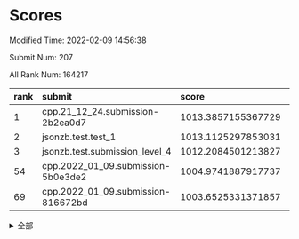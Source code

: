 # Scores

Modified Time: 2022-02-09 14:56:38

Submit Num: 207

All Rank Num: 164217

| rank |               submit               |       score        |       sigma        | pk_num |
| :--- | :--------------------------------- | :----------------- | :----------------- | :----- |
| 1    | cpp.21_12_24.submission-2b2ea0d7   | 1013.3857155367729 | 0.7990995206656644 | 3175   |
| 2    | jsonzb.test.test_1                 | 1013.1125297853031 | 0.8271293286167489 | 3173   |
| 3    | jsonzb.test.submission_level_4     | 1012.2084501213827 | 0.7792074137981798 | 3173   |
| 54   | cpp.2022_01_09.submission-5b0e3de2 | 1004.9741887917737 | 0.7280629363281488 | 3175   |
| 69   | cpp.2022_01_09.submission-816672bd | 1003.6525331371857 | 0.7204456111648938 | 3175   |


<details>
<summary>全部</summary>

| rank |                 submit                 |       score        |       sigma        | pk_num |
| :--- | :------------------------------------- | :----------------- | :----------------- | :----- |
| 1    | cpp.21_12_24.submission-2b2ea0d7       | 1013.3857155367729 | 0.7990995206656644 | 3175   |
| 2    | jsonzb.test.test_1                     | 1013.1125297853031 | 0.8271293286167489 | 3173   |
| 3    | jsonzb.test.submission_level_4         | 1012.2084501213827 | 0.7792074137981798 | 3173   |
| 4    | gobigger.level_3.submission_level_3_22 | 1011.4712261786533 | 0.7706725036386093 | 3172   |
| 5    | gobigger.level_3.submission_level_3_43 | 1011.4503148768273 | 0.7926214445459405 | 3173   |
| 6    | gobigger.level_3.submission_level_3_48 | 1011.412678514359  | 0.799440763808028  | 3175   |
| 7    | gobigger.level_3.submission_level_3_28 | 1011.3135973414396 | 0.7660509905031255 | 3177   |
| 8    | gobigger.level_3.submission_level_3_46 | 1011.0740259814692 | 0.7736512777009259 | 3173   |
| 9    | gobigger.level_3.submission_level_3_34 | 1011.008667407535  | 0.7590954543080322 | 3173   |
| 10   | gobigger.level_3.submission_level_3_30 | 1010.956861573508  | 0.7505776291967335 | 3177   |
| 11   | gobigger.level_3.submission_level_3_21 | 1010.8897924366818 | 0.7564716511906917 | 3172   |
| 12   | gobigger.level_3.submission_level_3_5  | 1010.8673754857688 | 0.7572038335610202 | 3173   |
| 13   | gobigger.level_3.submission_level_3_39 | 1010.8345303792892 | 0.7620348836809616 | 3175   |
| 14   | gobigger.level_3.submission_level_3_29 | 1010.8067012233658 | 0.7811517987292301 | 3176   |
| 15   | gobigger.level_3.submission_level_3_19 | 1010.7542803479935 | 0.7671597810650019 | 3170   |
| 16   | gobigger.level_3.submission_level_3_1  | 1010.7446739363478 | 0.7623507669179655 | 3176   |
| 17   | gobigger.level_3.submission_level_3_27 | 1010.675391721     | 0.7758877853261938 | 3175   |
| 18   | gobigger.level_3.submission_level_3_18 | 1010.5576267741667 | 0.7613197443634582 | 3173   |
| 19   | gobigger.level_3.submission_level_3_15 | 1010.5093420846721 | 0.748543811328645  | 3179   |
| 20   | gobigger.level_3.submission_level_3_16 | 1010.3998107102814 | 0.7866799058328586 | 3173   |
| 21   | gobigger.level_3.submission_level_3_37 | 1010.338201777782  | 0.745959122545223  | 3170   |
| 22   | gobigger.level_3.submission_level_3_40 | 1010.3163376503273 | 0.7726551276925681 | 3171   |
| 23   | gobigger.level_3.submission_level_3_10 | 1010.3015307394156 | 0.7561053054973387 | 3173   |
| 24   | gobigger.level_3.submission_level_3_7  | 1010.2961586609143 | 0.7643259799472918 | 3167   |
| 25   | gobigger.level_3.submission_level_3_8  | 1010.217269386379  | 0.7678119886390282 | 3171   |
| 26   | gobigger.level_3.submission_level_3_24 | 1010.1931079187066 | 0.7840430026597563 | 3170   |
| 27   | gobigger.level_3.submission_level_3_9  | 1010.1401585783786 | 0.756560432019566  | 3173   |
| 28   | gobigger.level_3.submission_level_3_44 | 1010.1337173922011 | 0.753191058161548  | 3170   |
| 29   | gobigger.level_3.submission_level_3_42 | 1010.1076721104376 | 0.7573628719804147 | 3171   |
| 30   | gobigger.level_3.submission_level_3_47 | 1010.0518843511256 | 0.7673929951310658 | 3174   |
| 31   | gobigger.level_3.submission_level_3_14 | 1010.0517669714812 | 0.7396351115481387 | 3170   |
| 32   | gobigger.level_3.submission_level_3_25 | 1009.9969678824068 | 0.763088242616909  | 3175   |
| 33   | gobigger.level_3.submission_level_3_41 | 1009.9766313112812 | 0.7305640068879703 | 3173   |
| 34   | gobigger.level_3.submission_level_3_33 | 1009.9727531652883 | 0.7519824218347314 | 3172   |
| 35   | gobigger.level_3.submission_level_3_4  | 1009.9177698704284 | 0.7515469004446685 | 3174   |
| 36   | gobigger.level_3.submission_level_3_13 | 1009.8620942357608 | 0.7587742607231802 | 3166   |
| 37   | gobigger.level_3.submission_level_3_38 | 1009.7897262317857 | 0.7430336453806825 | 3175   |
| 38   | gobigger.level_3.submission_level_3_17 | 1009.7726474537317 | 0.7621690322857793 | 3178   |
| 39   | gobigger.level_3.submission_level_3_35 | 1009.7140828649059 | 0.7591484103741548 | 3172   |
| 40   | gobigger.level_3.submission_level_3_31 | 1009.7049466221455 | 0.7445400543006633 | 3173   |
| 41   | gobigger.level_3.submission_level_3_2  | 1009.6185943115682 | 0.7431302342349695 | 3171   |
| 42   | gobigger.level_3.submission_level_3_11 | 1009.5399779333777 | 0.7491877328099458 | 3171   |
| 43   | gobigger.level_3.submission_level_3_23 | 1009.4753159938529 | 0.7614059802134074 | 3171   |
| 44   | gobigger.level_3.submission_level_3_36 | 1009.4748889867682 | 0.7459214597151318 | 3173   |
| 45   | gobigger.level_3.submission_level_3_32 | 1009.356486045168  | 0.760303678289278  | 3167   |
| 46   | gobigger.level_3.submission_level_3_6  | 1009.3299753707339 | 0.7554366753948464 | 3176   |
| 47   | gobigger.level_3.submission_level_3_26 | 1009.3109613736013 | 0.7796770390126041 | 3173   |
| 48   | gobigger.level_3.submission_level_3_20 | 1009.301643331437  | 0.7443389364096039 | 3172   |
| 49   | gobigger.level_3.submission_level_3_3  | 1009.2069609390757 | 0.7484009482062699 | 3175   |
| 50   | gobigger.level_3.submission_level_3_0  | 1008.8316485659094 | 0.7457837182524355 | 3178   |
| 51   | gobigger.level_3.submission_level_3_12 | 1008.814713525784  | 0.7303119119592854 | 3178   |
| 52   | gobigger.level_3.submission_level_3_49 | 1008.6590020297973 | 0.7518510993553245 | 3178   |
| 53   | gobigger.level_3.submission_level_3_45 | 1007.9846027582848 | 0.7447839153123731 | 3178   |
| 54   | cpp.2022_01_09.submission-5b0e3de2     | 1004.9741887917737 | 0.7280629363281488 | 3175   |
| 55   | gobigger.level_1.submission_level_1_21 | 1004.5933239374539 | 0.7181583166984982 | 3174   |
| 56   | gobigger.level_1.submission_level_1_10 | 1004.5472817809754 | 0.7173768348491187 | 3177   |
| 57   | gobigger.level_1.submission_level_1_33 | 1004.3933900234874 | 0.7260963540806584 | 3169   |
| 58   | gobigger.level_1.submission_level_1_26 | 1004.2665520607482 | 0.7230975376344969 | 3171   |
| 59   | gobigger.level_1.submission_level_1_16 | 1004.2389402733983 | 0.7276042183067462 | 3172   |
| 60   | gobigger.level_1.submission_level_1_13 | 1004.1778637109321 | 0.7304554485260797 | 3174   |
| 61   | gobigger.level_1.submission_level_1_36 | 1004.1574887715803 | 0.7198181332094563 | 3173   |
| 62   | gobigger.level_1.submission_level_1_17 | 1004.0482867250068 | 0.722847068675569  | 3172   |
| 63   | gobigger.level_1.submission_level_1_19 | 1003.916134301411  | 0.7149878849799305 | 3175   |
| 64   | gobigger.level_1.submission_level_1_46 | 1003.892388059862  | 0.727255341199314  | 3169   |
| 65   | gobigger.level_1.submission_level_1_1  | 1003.7831266260661 | 0.715389396578028  | 3171   |
| 66   | gobigger.level_1.submission_level_1_31 | 1003.7815464839975 | 0.722414854680534  | 3172   |
| 67   | gobigger.level_1.submission_level_1_3  | 1003.7301183013973 | 0.7116797932700206 | 3171   |
| 68   | gobigger.level_1.submission_level_1_27 | 1003.6735174309379 | 0.7149123412966655 | 3169   |
| 69   | cpp.2022_01_09.submission-816672bd     | 1003.6525331371857 | 0.7204456111648938 | 3175   |
| 70   | gobigger.level_1.submission_level_1_45 | 1003.6461437148479 | 0.7211593728591197 | 3172   |
| 71   | gobigger.level_1.submission_level_1_29 | 1003.6350197970513 | 0.7130277880500963 | 3172   |
| 72   | gobigger.level_1.submission_level_1_37 | 1003.6122832777687 | 0.7163479974335206 | 3170   |
| 73   | gobigger.level_1.submission_level_1_43 | 1003.5870006288765 | 0.7140352634016722 | 3174   |
| 74   | gobigger.level_1.submission_level_1_49 | 1003.5236183483735 | 0.7162949308434269 | 3177   |
| 75   | gobigger.level_1.submission_level_1_38 | 1003.5058073065842 | 0.7156015431846121 | 3174   |
| 76   | gobigger.level_1.submission_level_1_18 | 1003.5012341524724 | 0.722033202073611  | 3172   |
| 77   | gobigger.level_1.submission_level_1_23 | 1003.4811349061599 | 0.7253491937698802 | 3175   |
| 78   | gobigger.level_1.submission_level_1_34 | 1003.4772343607461 | 0.7163923350963296 | 3174   |
| 79   | gobigger.level_1.submission_level_1_2  | 1003.4293937660582 | 0.7101217721043658 | 3173   |
| 80   | gobigger.level_1.submission_level_1_30 | 1003.3497160449249 | 0.716158292921798  | 3176   |
| 81   | gobigger.level_1.submission_level_1_14 | 1003.3139221847495 | 0.7208553901940524 | 3174   |
| 82   | gobigger.level_1.submission_level_1_4  | 1003.2907412495168 | 0.7252921668651993 | 3174   |
| 83   | gobigger.level_1.submission_level_1_20 | 1003.2740581690917 | 0.7168243830798493 | 3168   |
| 84   | gobigger.level_1.submission_level_1_41 | 1003.1639194948889 | 0.7120447055565818 | 3179   |
| 85   | gobigger.level_1.submission_level_1_6  | 1003.1152160655423 | 0.7137392302985368 | 3177   |
| 86   | gobigger.level_1.submission_level_1_35 | 1003.004085524229  | 0.7143129310796156 | 3177   |
| 87   | gobigger.level_1.submission_level_1_40 | 1002.9837823612153 | 0.7138760694855725 | 3174   |
| 88   | gobigger.level_1.submission_level_1_8  | 1002.9805887643222 | 0.7151218124598118 | 3170   |
| 89   | gobigger.level_1.submission_level_1_39 | 1002.9666285999929 | 0.7234379943740107 | 3173   |
| 90   | gobigger.level_1.submission_level_1_11 | 1002.9100584313638 | 0.7265041113539644 | 3174   |
| 91   | gobigger.level_1.submission_level_1_9  | 1002.899157023266  | 0.7163237313081827 | 3173   |
| 92   | gobigger.level_1.submission_level_1_42 | 1002.8921728398956 | 0.713951993936103  | 3173   |
| 93   | gobigger.level_1.submission_level_1_28 | 1002.8756957430113 | 0.7235206022541862 | 3175   |
| 94   | gobigger.level_1.submission_level_1_47 | 1002.8300452268517 | 0.7160027573062137 | 3173   |
| 95   | gobigger.level_1.submission_level_1_7  | 1002.7944959233424 | 0.7146346429013377 | 3171   |
| 96   | gobigger.level_1.submission_level_1_12 | 1002.7173445883742 | 0.7117708895346166 | 3174   |
| 97   | gobigger.level_1.submission_level_1_25 | 1002.6257044437707 | 0.7123114924118227 | 3169   |
| 98   | gobigger.level_1.submission_level_1_22 | 1002.6195928343046 | 0.7149751587812606 | 3174   |
| 99   | gobigger.level_1.submission_level_1_48 | 1002.4489309907776 | 0.7199449583242646 | 3177   |
| 100  | gobigger.level_1.submission_level_1_32 | 1002.3792774720233 | 0.7215560021246727 | 3171   |
| 101  | gobigger.level_1.submission_level_1_0  | 1002.2558317459277 | 0.7326333877274832 | 3174   |
| 102  | gobigger.level_1.submission_level_1_5  | 1002.1818306307752 | 0.7155061826731611 | 3175   |
| 103  | gobigger.level_1.submission_level_1_24 | 1002.0096384850873 | 0.7155634091054348 | 3177   |
| 104  | gobigger.level_1.submission_level_1_44 | 1001.9346215415117 | 0.7033874187753708 | 3177   |
| 105  | gobigger.level_1.submission_level_1_15 | 1001.8974320203613 | 0.7156559208154071 | 3178   |
| 106  | gobigger.random.submission_random_8    | 997.7544381814031  | 0.7090353805590061 | 3178   |
| 107  | gobigger.random.submission_random_34   | 997.5588413466132  | 0.7309693881384259 | 3173   |
| 108  | gobigger.random.submission_random_30   | 997.5323594322651  | 0.7043371403904521 | 3174   |
| 109  | gobigger.random.submission_random_24   | 996.9643556203557  | 0.7019451135593237 | 3172   |
| 110  | gobigger.random.submission_random_31   | 996.9471694812705  | 0.7098739699752586 | 3167   |
| 111  | gobigger.random.submission_random_15   | 996.8570561112335  | 0.7107015179112012 | 3175   |
| 112  | gobigger.random.submission_random_2    | 996.6657620940169  | 0.7103294558246029 | 3169   |
| 113  | gobigger.random.submission_random_42   | 996.5947329828488  | 0.7159292087691389 | 3171   |
| 114  | gobigger.random.submission_random_19   | 996.5880589367308  | 0.7162190155184353 | 3176   |
| 115  | gobigger.random.submission_random_14   | 996.5312037321719  | 0.7121584555386423 | 3167   |
| 116  | gobigger.random.submission_random_27   | 996.4422979111829  | 0.7031822834399475 | 3174   |
| 117  | gobigger.random.submission_random_36   | 996.3912720722908  | 0.7111671570686172 | 3173   |
| 118  | gobigger.random.submission_random_12   | 996.2880103395026  | 0.708707083853471  | 3172   |
| 119  | gobigger.random.submission_random_44   | 996.233873782549   | 0.7073719456911628 | 3175   |
| 120  | gobigger.random.submission_random_46   | 996.1475240158809  | 0.7201054320411557 | 3173   |
| 121  | gobigger.random.submission_random_39   | 996.1085137639152  | 0.7155023057012279 | 3172   |
| 122  | gobigger.random.submission_random_6    | 996.086994223549   | 0.7309879405860984 | 3173   |
| 123  | gobigger.random.submission_random_48   | 996.0695221898044  | 0.7113292299148659 | 3174   |
| 124  | gobigger.random.submission_random_38   | 996.0184473006892  | 0.7086211808268359 | 3173   |
| 125  | gobigger.random.submission_random_0    | 996.0126032804056  | 0.7057279929211929 | 3172   |
| 126  | gobigger.random.submission_random_26   | 995.9921401809072  | 0.7051724611568646 | 3177   |
| 127  | gobigger.random.submission_random_37   | 995.9766781910379  | 0.7166404231913188 | 3173   |
| 128  | gobigger.random.submission_random_41   | 995.9367381107128  | 0.7241962587531086 | 3178   |
| 129  | gobigger.random.submission_random_21   | 995.8650431749221  | 0.7087177717215368 | 3176   |
| 130  | gobigger.random.submission_random_47   | 995.8434037626857  | 0.7042243510721405 | 3169   |
| 131  | gobigger.random.submission_random_29   | 995.7931959968697  | 0.7206997057261062 | 3178   |
| 132  | gobigger.random.submission_random_35   | 995.6911228153442  | 0.7086268850953142 | 3176   |
| 133  | gobigger.random.submission_random_16   | 995.6886745185017  | 0.7113401876339444 | 3166   |
| 134  | gobigger.random.submission_random_11   | 995.6582791211969  | 0.7285170097631852 | 3173   |
| 135  | gobigger.random.submission_random_9    | 995.6442429543062  | 0.7038222403687509 | 3174   |
| 136  | gobigger.random.submission_random_33   | 995.6430647935794  | 0.7129103670196177 | 3174   |
| 137  | gobigger.random.submission_random_7    | 995.6001399872896  | 0.7281144051914284 | 3168   |
| 138  | gobigger.random.submission_random_5    | 995.578284636944   | 0.7034886491081078 | 3171   |
| 139  | gobigger.random.submission_random_3    | 995.48194466822    | 0.709878827955605  | 3172   |
| 140  | gobigger.random.submission_random_17   | 995.4491445260737  | 0.7085213805162109 | 3173   |
| 141  | gobigger.random.submission_random_49   | 995.387475119008   | 0.7149730116082151 | 3169   |
| 142  | gobigger.random.submission_random_10   | 995.3619055195397  | 0.7311181572772784 | 3167   |
| 143  | gobigger.random.submission_random_25   | 995.3555273146853  | 0.707048542595339  | 3179   |
| 144  | gobigger.random.submission_random_32   | 995.2762889323282  | 0.7176707421483676 | 3169   |
| 145  | gobigger.random.submission_random_4    | 995.2450972995292  | 0.7238764274484507 | 3169   |
| 146  | gobigger.random.submission_random_40   | 995.1110823817457  | 0.7081384591037614 | 3175   |
| 147  | gobigger.random.submission_random_18   | 995.0768329837176  | 0.7088998675135544 | 3174   |
| 148  | gobigger.random.submission_random_22   | 995.0015767924908  | 0.7180856216471678 | 3174   |
| 149  | gobigger.random.submission_random_23   | 994.9376175282125  | 0.7271004678827797 | 3178   |
| 150  | gobigger.random.submission_random_28   | 994.8931738291403  | 0.7088093574206612 | 3171   |
| 151  | gobigger.random.submission_random_1    | 994.6363812080278  | 0.7037282431660853 | 3176   |
| 152  | gobigger.random.submission_random_13   | 994.5734235596678  | 0.7237827792884738 | 3172   |
| 153  | gobigger.random.submission_random_43   | 994.4831934925743  | 0.7106830601408426 | 3177   |
| 154  | gobigger.level_2.submission_level_2_36 | 994.392228981283   | 0.7326237460900259 | 3178   |
| 155  | gobigger.random.submission_random_45   | 994.279292055212   | 0.7345402632355286 | 3168   |
| 156  | gobigger.random.submission_random_20   | 994.1994102662314  | 0.7067962023103921 | 3174   |
| 157  | gobigger.level_2.submission_level_2_4  | 993.8721727777377  | 0.7368895906082236 | 3174   |
| 158  | gobigger.level_2.submission_level_2_23 | 993.7438086337089  | 0.7325971901717754 | 3174   |
| 159  | gobigger.level_2.submission_level_2_40 | 993.6774773861106  | 0.727361297299718  | 3172   |
| 160  | gobigger.level_2.submission_level_2_15 | 993.3456832315221  | 0.7611015431044552 | 3172   |
| 161  | gobigger.level_2.submission_level_2_25 | 993.1440319397091  | 0.7377616049469256 | 3178   |
| 162  | gobigger.level_2.submission_level_2_37 | 993.0079558009418  | 0.7403529431983452 | 3177   |
| 163  | gobigger.level_2.submission_level_2_22 | 992.9314797481479  | 0.722402984640795  | 3171   |
| 164  | gobigger.level_2.submission_level_2_27 | 992.7061632575088  | 0.733883364609316  | 3176   |
| 165  | gobigger.level_2.submission_level_2_24 | 992.6228610418789  | 0.7341466989868672 | 3168   |
| 166  | gobigger.level_2.submission_level_2_34 | 992.6142478231912  | 0.7505371479174558 | 3170   |
| 167  | gobigger.level_2.submission_level_2_14 | 992.5911187145953  | 0.7634495763378285 | 3174   |
| 168  | gobigger.level_2.submission_level_2_10 | 992.5387042571771  | 0.7496297149845847 | 3175   |
| 169  | gobigger.level_2.submission_level_2_2  | 992.5251319970691  | 0.7468569477273934 | 3175   |
| 170  | gobigger.level_2.submission_level_2_46 | 992.347921277209   | 0.7468125332125721 | 3173   |
| 171  | gobigger.level_2.submission_level_2_39 | 992.3291640903899  | 0.7727992506826873 | 3175   |
| 172  | gobigger.level_2.submission_level_2_17 | 992.2456070184951  | 0.7277448004198608 | 3173   |
| 173  | gobigger.level_2.submission_level_2_31 | 992.2364089449964  | 0.7416914101844165 | 3173   |
| 174  | gobigger.level_2.submission_level_2_11 | 992.1499230646298  | 0.7450883714025027 | 3175   |
| 175  | gobigger.level_2.submission_level_2_19 | 992.146541276728   | 0.7423754892290945 | 3175   |
| 176  | gobigger.level_2.submission_level_2_7  | 992.0932447609688  | 0.7314466213047982 | 3171   |
| 177  | gobigger.level_2.submission_level_2_33 | 992.0738595695533  | 0.7450761625060742 | 3174   |
| 178  | gobigger.level_2.submission_level_2_3  | 992.0624309582264  | 0.7494005845810571 | 3174   |
| 179  | gobigger.level_2.submission_level_2_12 | 992.0502956648535  | 0.7215697229360087 | 3178   |
| 180  | gobigger.level_2.submission_level_2_38 | 992.0043220174874  | 0.7458592848329867 | 3170   |
| 181  | gobigger.level_2.submission_level_2_1  | 991.9296011585766  | 0.7453719790275047 | 3174   |
| 182  | gobigger.level_2.submission_level_2_6  | 991.8744173547047  | 0.7478022728407733 | 3169   |
| 183  | gobigger.level_2.submission_level_2_18 | 991.7766642524731  | 0.7385640732558252 | 3170   |
| 184  | gobigger.level_2.submission_level_2_0  | 991.6726570337191  | 0.750616651341681  | 3176   |
| 185  | gobigger.level_2.submission_level_2_9  | 991.6326688443678  | 0.7434130457822058 | 3175   |
| 186  | gobigger.level_2.submission_level_2_20 | 991.6136063203985  | 0.7376314174242097 | 3173   |
| 187  | gobigger.level_2.submission_level_2_29 | 991.5455348879291  | 0.7588439302868695 | 3176   |
| 188  | gobigger.level_2.submission_level_2_32 | 991.4870331041851  | 0.7469956265232249 | 3177   |
| 189  | gobigger.level_2.submission_level_2_47 | 991.426745745687   | 0.7467916138020138 | 3170   |
| 190  | gobigger.level_2.submission_level_2_41 | 991.4199538579122  | 0.7438691049945839 | 3172   |
| 191  | gobigger.level_2.submission_level_2_42 | 991.3765204236615  | 0.7514247015324158 | 3170   |
| 192  | gobigger.level_2.submission_level_2_8  | 991.2936174136369  | 0.7726074826914298 | 3171   |
| 193  | gobigger.level_2.submission_level_2_30 | 991.2387006623842  | 0.7341132953395704 | 3172   |
| 194  | gobigger.level_2.submission_level_2_16 | 991.2160454236611  | 0.7634467658591418 | 3172   |
| 195  | gobigger.level_2.submission_level_2_49 | 991.1181519974438  | 0.7539521270798787 | 3175   |
| 196  | gobigger.level_2.submission_level_2_28 | 991.1045097613134  | 0.7426777593682707 | 3178   |
| 197  | gobigger.level_2.submission_level_2_45 | 991.0900907339659  | 0.7500520969171557 | 3170   |
| 198  | gobigger.level_2.submission_level_2_48 | 991.0477500535125  | 0.7639098777917911 | 3173   |
| 199  | gobigger.level_2.submission_level_2_26 | 990.9231884045007  | 0.7448316803948459 | 3173   |
| 200  | gobigger.level_2.submission_level_2_43 | 990.8667083401414  | 0.7563242325124523 | 3179   |
| 201  | gobigger.level_2.submission_level_2_13 | 990.8313333979985  | 0.7605608314311989 | 3170   |
| 202  | gobigger.level_2.submission_level_2_35 | 990.5898409398227  | 0.7659553091636292 | 3176   |
| 203  | gobigger.level_2.submission_level_2_5  | 990.5132141908477  | 0.7467536988932814 | 3175   |
| 204  | gobigger.level_2.submission_level_2_21 | 990.2388748790789  | 0.7519709589769114 | 3175   |
| 205  | gobigger.level_2.submission_level_2_44 | 990.0767496289883  | 0.7684632622858071 | 3172   |
| 206  | gobigger.none.submission_none_1        | 979.5892477753935  | 1.298411340412247  | 3175   |
| 207  | gobigger.none.submission_none_0        | 979.2702770243957  | 1.2280040478983731 | 3174   |

</details>